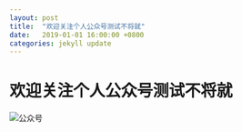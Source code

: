 ```yaml
---
layout: post
title:  "欢迎关注个人公众号测试不将就"
date:   2019-01-01 16:00:00 +0800
categories: jekyll update
---
```


# 欢迎关注个人公众号测试不将就

![公众号](https://slxiao.github.io/imgs/wechat.png)